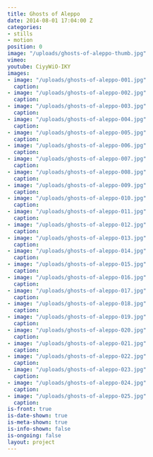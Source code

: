 ```yaml
---
title: Ghosts of Aleppo
date: 2014-08-01 17:04:00 Z
categories:
- stills
- motion
position: 0
image: "/uploads/ghosts-of-aleppo-thumb.jpg"
vimeo: 
youtube: CiyyWiO-IKY
images:
- image: "/uploads/ghosts-of-aleppo-001.jpg"
  caption: 
- image: "/uploads/ghosts-of-aleppo-002.jpg"
  caption: 
- image: "/uploads/ghosts-of-aleppo-003.jpg"
  caption: 
- image: "/uploads/ghosts-of-aleppo-004.jpg"
  caption: 
- image: "/uploads/ghosts-of-aleppo-005.jpg"
  caption: 
- image: "/uploads/ghosts-of-aleppo-006.jpg"
  caption: 
- image: "/uploads/ghosts-of-aleppo-007.jpg"
  caption: 
- image: "/uploads/ghosts-of-aleppo-008.jpg"
  caption: 
- image: "/uploads/ghosts-of-aleppo-009.jpg"
  caption: 
- image: "/uploads/ghosts-of-aleppo-010.jpg"
  caption: 
- image: "/uploads/ghosts-of-aleppo-011.jpg"
  caption: 
- image: "/uploads/ghosts-of-aleppo-012.jpg"
  caption: 
- image: "/uploads/ghosts-of-aleppo-013.jpg"
  caption: 
- image: "/uploads/ghosts-of-aleppo-014.jpg"
  caption: 
- image: "/uploads/ghosts-of-aleppo-015.jpg"
  caption: 
- image: "/uploads/ghosts-of-aleppo-016.jpg"
  caption: 
- image: "/uploads/ghosts-of-aleppo-017.jpg"
  caption: 
- image: "/uploads/ghosts-of-aleppo-018.jpg"
  caption: 
- image: "/uploads/ghosts-of-aleppo-019.jpg"
  caption: 
- image: "/uploads/ghosts-of-aleppo-020.jpg"
  caption: 
- image: "/uploads/ghosts-of-aleppo-021.jpg"
  caption: 
- image: "/uploads/ghosts-of-aleppo-022.jpg"
  caption: 
- image: "/uploads/ghosts-of-aleppo-023.jpg"
  caption: 
- image: "/uploads/ghosts-of-aleppo-024.jpg"
  caption: 
- image: "/uploads/ghosts-of-aleppo-025.jpg"
  caption: 
is-front: true
is-date-shown: true
is-meta-shown: true
is-info-shown: false
is-ongoing: false
layout: project
---
```


